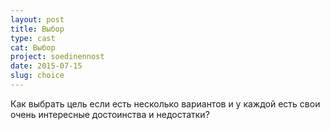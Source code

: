 ```yaml
---
layout: post
title: Выбор
type: cast
cat: Выбор
project: soedinennost
date: 2015-07-15
slug: choice
---
```


Как выбрать цель если есть несколько вариантов и у каждой есть свои очень интересные достоинства и недостатки?